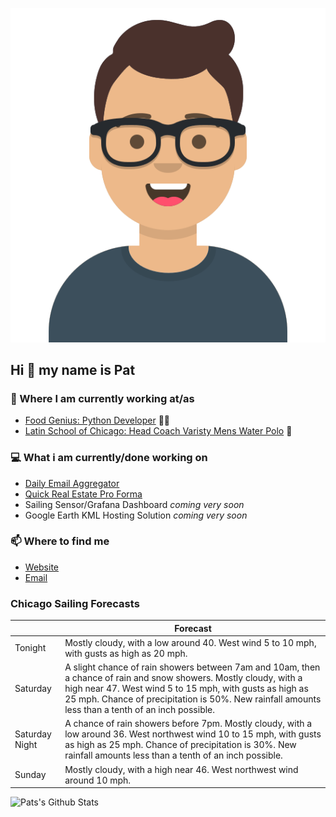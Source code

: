 [![Social banner for p-j-falconer](https://raw.githubusercontent.com/P-J-FALCONER/P-J-FALCONER/master/assets/avataaars.svg)](https://patfalconer.com/)
## Hi :wave: my name is Pat

### 💼 Where I am currently working at/as
- [Food Genius: Python Developer](https://getfoodgenius.com/) 🍔🐍
- [Latin School of Chicago: Head Coach Varisty Mens Water Polo](https://www.latinschool.org/) 🤽


### 💻 What i am currently/done working on
 - [Daily Email Aggregator](https://github.com/P-J-FALCONER/dott_daily_mail)
 - [Quick Real Estate Pro Forma](https://github.com/P-J-FALCONER/henry)
 - Sailing Sensor/Grafana Dashboard *coming very soon*
 - Google Earth KML Hosting Solution *coming very soon*

### 📫 Where to find me
 - [Website](https://patfalconer.com/)
 - [Email](mailto:patrick.j.falconer@gmail.com)


### Chicago Sailing Forecasts
|   | Forecast  |
|---|---|
| Tonight | Mostly cloudy, with a low around 40. West wind 5 to 10 mph, with gusts as high as 20 mph. |
| Saturday | A slight chance of rain showers between 7am and 10am, then a chance of rain and snow showers. Mostly cloudy, with a high near 47. West wind 5 to 15 mph, with gusts as high as 25 mph. Chance of precipitation is 50%. New rainfall amounts less than a tenth of an inch possible. |
| Saturday Night | A chance of rain showers before 7pm. Mostly cloudy, with a low around 36. West northwest wind 10 to 15 mph, with gusts as high as 25 mph. Chance of precipitation is 30%. New rainfall amounts less than a tenth of an inch possible. |
| Sunday | Mostly cloudy, with a high near 46. West northwest wind around 10 mph. |

![Pats's Github Stats](https://github-readme-stats.vercel.app/api?username=p-j-falconer&show_icons=true&theme=radical)
